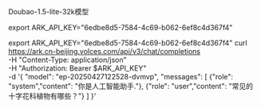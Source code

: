 
Doubao-1.5-lite-32k模型


export ARK_API_KEY="6edbe8d5-7584-4c69-b062-6ef8c4d367f4"



export ARK_API_KEY="6edbe8d5-7584-4c69-b062-6ef8c4d367f4"
curl https://ark.cn-beijing.volces.com/api/v3/chat/completions \
  -H "Content-Type: application/json" \
  -H "Authorization: Bearer $ARK_API_KEY" \
  -d '{
    "model": "ep-20250427122528-dvmvp",
    "messages": [
      {"role": "system","content": "你是人工智能助手."},
      {"role": "user","content": "常见的十字花科植物有哪些？"}
    ]
  }'